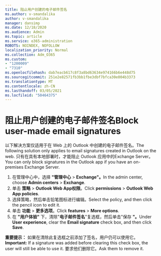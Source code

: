 ```yaml
---
title: 阻止用户创建的电子邮件签名
ms.author: v-smandalika
author: v-smandalika
manager: dansimp
ms.date: 12/18/2020
ms.audience: Admin
ms.topic: article
ms.service: o365-administration
ROBOTS: NOINDEX, NOFOLLOW
localization_priority: Normal
ms.collection: Adm_O365
ms.custom:
- "1200009"
- "7310"
ms.openlocfilehash: dab7eacb617c8f3a8bd63634e974166b6e448d75
ms.sourcegitcommit: 251e2e82571fb3bb1fbe3dbf7bfca30e004b3373
ms.translationtype: MT
ms.contentlocale: zh-CN
ms.lasthandoff: 03/05/2021
ms.locfileid: "50464375"
---
```

# <a name="block-user-made-email-signatures"></a><span data-ttu-id="74fa7-102">阻止用户创建的电子邮件签名</span><span class="sxs-lookup"><span data-stu-id="74fa7-102">Block user-made email signatures</span></span>

<span data-ttu-id="74fa7-103">以下解决方案仅适用于在 Web 上的 Outlook 中创建的电子邮件签名。</span><span class="sxs-lookup"><span data-stu-id="74fa7-103">The following solution only applies to email signatures created in Outlook on the web.</span></span> <span data-ttu-id="74fa7-104">只有在具有本地部署时，才能阻止 Outlook 应用中的Exchange Server。</span><span class="sxs-lookup"><span data-stu-id="74fa7-104">You can only block signatures in the Outlook app if you have an on-premises Exchange Server.</span></span>

1. <span data-ttu-id="74fa7-105">在管理中心中，选择 **"管理中心**  >  **Exchange"。**</span><span class="sxs-lookup"><span data-stu-id="74fa7-105">In the admin center, choose **Admin centers** > **Exchange**.</span></span>
2. <span data-ttu-id="74fa7-106">单击 **策略**  >  **Outlook Web App权限**。</span><span class="sxs-lookup"><span data-stu-id="74fa7-106">Click **permissions** > **Outlook Web App policies**.</span></span>
3. <span data-ttu-id="74fa7-107">选择策略，然后单击铅笔图标进行编辑。</span><span class="sxs-lookup"><span data-stu-id="74fa7-107">Select the policy, and then click the pencil icon to edit it.</span></span>
4. <span data-ttu-id="74fa7-108">单击 **功能**  >  **更多选项**。</span><span class="sxs-lookup"><span data-stu-id="74fa7-108">Click **features** > **More options**.</span></span>
5. <span data-ttu-id="74fa7-109">在 **"用户体验"** 下，清除"**电子邮件签名**"复选框，然后单击"保存 **"。**</span><span class="sxs-lookup"><span data-stu-id="74fa7-109">Under **User experience**, clear the **Email signature** check box, and then click **Save**.</span></span>

<span data-ttu-id="74fa7-110">**重要提示：** 如果在清除此复选框之前添加了签名，用户仍可以使用它。</span><span class="sxs-lookup"><span data-stu-id="74fa7-110">**Important:** If a signature was added before clearing this check box, the user will still be able to use it.</span></span> <span data-ttu-id="74fa7-111">要求他们删除它。</span><span class="sxs-lookup"><span data-stu-id="74fa7-111">Ask them to remove it.</span></span>
